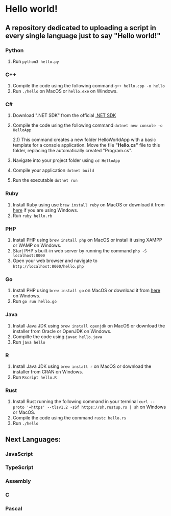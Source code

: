 # Hello world!

## A repository dedicated to uploading a script in every single language just to say **"Hello world!"**

### Python
1) Run `python3 hello.py`

### C++
1) Compile the code using the following command `g++ hello.cpp -o hello`
2) Run `./hello` on MacOS or  `hello.exe` on Windows.

### C#
1) Download ".NET SDK" from the official [.NET SDK](https://dotnet.microsoft.com/en-us/download)
2) Compile the code using the following command `dotnet new console -o HelloApp`
    
    2.1) This command creates a new folder HelloWorldApp with a basic template for a console application. Move the file **"Hello.cs"** file to this folder, replacing the automatically created "Program.cs".
3) Navigate into your project folder using `cd HelloApp`
4) Compile your application `dotnet build`
5) Run the executable `dotnet run`

### Ruby
1) Install Ruby using use `brew install ruby` on MacOS or download it from [here](RubyInstaller.org) if you are using Windows.
2) Run `ruby hello.rb`

### PHP

1) Install PHP using `brew install php`  on MacOS or install it using XAMPP or WAMP on Windows.
2) Start PHP's built-in web server by running the command `php -S localhost:8000`
3) Open your web browser and navigate to `http://localhost:8000/hello.php`

### Go

1) Install PHP using `brew install go`  on MacOS or download it from [here](https://go.dev/) on Windows.
2) Run `go run hello.go`

### Java

1) Install Java JDK using `brew install openjdk` on MacOS or download the installer from Oracle or OpenJDK on Windows.
2) Compilte the code using `javac hello.java`
3) Run `java hello`

### R

1) Install Java JDK using `brew install r` on MacOS or download the installer from CRAN on Windows.
2) Run `Rscript hello.R`

### Rust

1) Install Rust running the following command in your terminal `curl --proto '=https' --tlsv1.2 -sSf https://sh.rustup.rs | sh` on Windows or MacOS.
2) Compile the code using the command `rustc hello.rs`
3) Run `./hello`


## Next Languages:

### JavaScript

### TypeScript

### Assembly

### C

### Pascal

